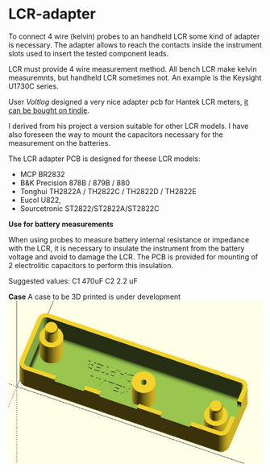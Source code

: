 # LCR-adapter

To connect 4 wire (kelvin) probes to an handheld LCR some kind of adapter is necessary. The adapter  allows to reach the contacts inside the instrument slots used to insert the tested component leads.

LCR must provide 4 wire measurement method. All bench LCR make kelvin measuremnts, but handheld LCR sometimes not. An example is the Keysight U1730C series. 

User *Voltlog* designed a very nice adapter pcb for Hantek LCR meters, [it can be bought on tindie](https://www.tindie.com/products/voltlog/lcr-meter-kelvin-test-lead-adapter-pcb/).

I derived from his project a version suitable for other LCR models. I have also foreseen the way to mount the capacitors necessary for the measurement on the batteries.

The LCR adapter PCB is designed for theese LCR models:

- MCP BR2832
- B&K Precision 878B / 879B / 880
- Tonghui TH2822A / TH2822C / TH2822D / TH2822E
- Eucol U822, 
- Sourcetronic ST2822/ST2822A/ST2822C

**Use for battery measurements**

When using probes to measure battery internal resistance or impedance with the LCR, it is necessary to insulate the instrument from the battery voltage and avoid to damage the LCR. The PCB is provided for mounting of 2 electrolitic capacitors to perform this insulation.

Suggested values:
C1 470uF
C2 2.2 uF

**Case**
A case to be 3D printed is under development
![case](/images/handheld-LCR-adapter-case.jpg?raw=true "LCR adapter case")

